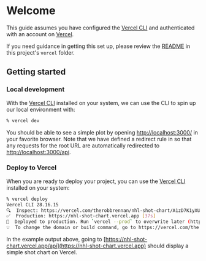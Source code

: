 # Welcome

This guide assumes you have configured the [Vercel CLI](https://vercel.com/docs/cli) and authenticated with an account on [Vercel](https://vercel.com).

If you need guidance in getting this set up, please review the [README](../README.md) in this project's `vercel` folder.

## Getting started

### Local development

With the [Vercel CLI](https://vercel.com/docs/cli) installed on your system, we can use the CLI to spin up our local environment with:

```sh
% vercel dev

```

You should be able to see a simple plot by opening [http://localhost:3000/](http://localhost:3000/) in your favorite browser. Note that we have defined a redirect rule in [](./vercel.json) so that any requests for the root URL are automatically redirected to [http://localhost:3000/api](http://localhost:3000/api).

### Deploy to Vercel

When you are ready to deploy your project, you can use the [Vercel CLI](https://vercel.com/docs/cli) installed on your system:

```sh
% vercel deploy
Vercel CLI 28.16.15
🔍  Inspect: https://vercel.com/therobbrennan/nhl-shot-chart/A1zD7K1yXUCT4WWVFrQcRDEB2N1W [1s]
✅  Production: https://nhl-shot-chart.vercel.app [37s]
📝  Deployed to production. Run `vercel --prod` to overwrite later (https://vercel.link/2F).
💡  To change the domain or build command, go to https://vercel.com/therobbrennan/nhl-shot-chart/settings
```

In the example output above, going to [https://nhl-shot-chart.vercel.app/api](https://nhl-shot-chart.vercel.app) should display a simple shot chart on Vercel.
